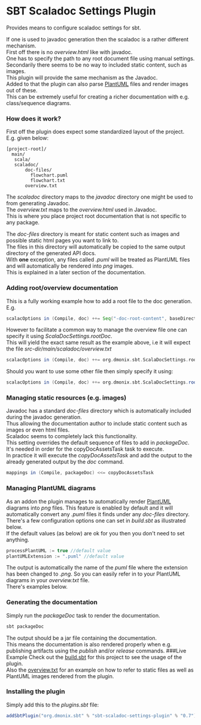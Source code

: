 # SBT Scaladoc Settings Plugin

Provides means to configure scaladoc settings for sbt.

If one is used to javadoc generation then the scaladoc is a rather different mechanism.  
First off there is no _overview.html_ like with javadoc.  
One has to specify the path to any root document file using manual settings.    
Secondarily there seems to be no way to included static content, such as images.  
This plugin will provide the same mechanism as the Javadoc.  
Added to that the plugin can also parse [PlantUML](http://plantuml.com/) files and render images out of these.  
This can be extremely useful for creating a richer documentation with e.g. class/sequence diagrams.

### How does it work?
First off the plugin does expect some standardized layout of the project.  
E.g. given below:

```
[project-root]/
  main/
   scala/
   scaladoc/
       doc-files/
         flowchart.puml
         flowchart.txt
       overview.txt
```
The _scaladoc_ directory maps to the _javadoc_ directory one might be used to from generating Javadoc.  
The _overview.txt_ maps to the _overview.html_ used in Javadoc.  
This is where you place project root documentation that is not specific to any package.  
   
The _doc-files_ directory is meant for static content such as images and possible static html pages you want to link to.  
The files in this directory will automatically be copied to the same output directory of the generated API docs.  
With **one** exception, any files called _.puml_ will be treated as PlantUML files and will automatically be rendered into _png_ images.  
This is explained in a later section of the documentation.
### Adding root/overview documentation
This is a fully working example how to add a root file to the doc generation.  
E.g.
```scala
scalacOptions in (Compile, doc) ++= Seq("-doc-root-content", baseDirectory.value+"/src/main/scaladoc/overview.txt") 
```

However to facilitate a common way to manage the overview file one can specify it using _ScalaDocSettings.rootDoc_.  
 This will yield the exact same result as the example above, i.e it will  expect the file _src-dir/main/scaladoc/overview.txt_
```scala
scalacOptions in (Compile, doc) ++= org.dmonix.sbt.ScalaDocSettings.rootDoc
```
Should you want to use some other file then simply specify it using:
```scala
scalacOptions in (Compile, doc) ++= org.dmonix.sbt.ScalaDocSettings.rootDoc("yourfilepath")
```
### Managing static resources (e.g. images)
Javadoc has a standard _doc-files_ directory which is automatically included during the javadoc generation.  
Thus allowing the documentation author to include static content such as images or even html files.  
Scaladoc seems to completely lack this functionality.     
This setting overrides the default sequence of files to add in _packageDoc_.  
It's needed in order for the copyDocAssetsTask task to execute.  
In practice it will execute the _copyDocAssetsTask_ and add the output to the already generated output by the _doc_ command.
```scala
mappings in (Compile, packageDoc) <<= copyDocAssetsTask
```

### Managing PlantUML diagrams
As an addon the plugin manages to automatically render [PlantUML](http://plantuml.com/) diagrams into _png_ files.
This feature is enabled by default and it will automatically convert any _.puml_ files it finds under any _doc-files_ directory.  
There's a few configuration options one can set in _build.sbt_ as illustrated below.  
If the default values (as below) are ok for you then you don't need to set anything.
```scala
processPlantUML := true //default value
plantUMLExtension := ".puml" //default value 
```

The output is automatically the name of the _puml_ file where the extension has been changed to _.png_.
So you can easily refer in to your PlantUML diagrams in your _overview.txt_ file.  
There's examples below.

### Generating the documentation
Simply run the _packageDoc_ task to render the documentation.  
```scala
sbt packageDoc
```
The output should be a jar file containing the documentation.  
This means the documentation is also rendered properly when e.g. publishing artifacts using the _publish_ and/or _release_ commands.
###Live Example
Check out the [build.sbt](../master/build.sbt) for this project to see the usage of the plugin.  
Also the [overview.txt](../master/src/main/scaladoc/overview.txt) for an example on how to refer to static files as well as PlantUML images rendered from the plugin.

### Installing the plugin
Simply add this to the _plugins.sbt_ file:
```scala
addSbtPlugin("org.dmonix.sbt" % "sbt-scaladoc-settings-plugin" % "0.7")
```
